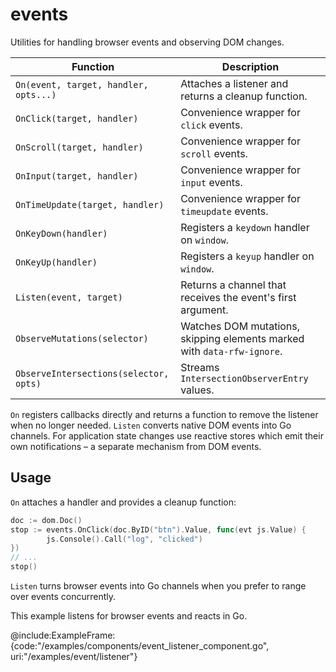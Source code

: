 # events

Utilities for handling browser events and observing DOM changes.

| Function | Description |
| --- | --- |
| `On(event, target, handler, opts...)` | Attaches a listener and returns a cleanup function. |
| `OnClick(target, handler)` | Convenience wrapper for `click` events. |
| `OnScroll(target, handler)` | Convenience wrapper for `scroll` events. |
| `OnInput(target, handler)` | Convenience wrapper for `input` events. |
| `OnTimeUpdate(target, handler)` | Convenience wrapper for `timeupdate` events. |
| `OnKeyDown(handler)` | Registers a `keydown` handler on `window`. |
| `OnKeyUp(handler)` | Registers a `keyup` handler on `window`. |
| `Listen(event, target)` | Returns a channel that receives the event's first argument. |
| `ObserveMutations(selector)` | Watches DOM mutations, skipping elements marked with `data-rfw-ignore`. |
| `ObserveIntersections(selector, opts)` | Streams `IntersectionObserverEntry` values. |

`On` registers callbacks directly and returns a function to remove the
listener when no longer needed. `Listen` converts native DOM events into
Go channels. For application state changes use reactive stores which
emit their own notifications – a separate mechanism from DOM events.

## Usage

`On` attaches a handler and provides a cleanup function:

```go
doc := dom.Doc()
stop := events.OnClick(doc.ByID("btn").Value, func(evt js.Value) {
        js.Console().Call("log", "clicked")
})
// ...
stop()
```

`Listen` turns browser events into Go channels when you prefer to range
over events concurrently.

This example listens for browser events and reacts in Go.

@include:ExampleFrame:{code:"/examples/components/event_listener_component.go", uri:"/examples/event/listener"}
